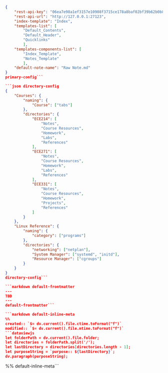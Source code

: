 ````json primary-config
{
	"rest-api-key": "06ea7e98a1ef3157e10908f3715ce178a8baf02bf39b62b0b83e2561a6ada94e",
	"rest-api-url": "http://127.0.0.1:27123",
	"index-template": "Index",
	"templates-list": [
		"Default_Contents", 
		"Default_Header", 
		"Quicklinks"
		],
	"templates-components-list": [
		"Index_Template", 
		"Notes_Template"
		],
	"default-note-name": "Raw Note.md"
}
primary-config```

```json directory-config
{
	"Courses": {
		"naming": {
			"Course": ["tabs"]
		},
		"directories": {
			"ECE214": [
				"Notes",
				"Course Resources",
				"Homework",
				"Labs",
				"References"
			],
			"ECE271": [
				"Notes",
				"Course Resources",
				"Homework",
				"Labs",
				"References"
			],
			"ECE331": [
				"Notes",
				"Course Resources",
				"Homework",
				"Projects",
				"References"
			]
		}
	},
	"Linux Reference": {
		"naming": {
			"category": ["programs"]
		},
		"directories": {
			"networking": ["netplan"],
			"System Manager": ["systemd", "initd"],
			"Resource Manager": ["cgroups"]
		}
	}
}
directory-config```

```markdown default-frontmatter
---
TBD
---
default-frontmatter```

```markdown default-inline-meta
%%
created:: `$= dv.current().file.ctime.toFormat("f")`
modified:: `$= dv.current().file.mtime.toFormat("f")`
```dataviewjs
let folderPath = dv.current().file.folder;
let directories = folderPath.split('/');
let lastDirectory = directories[directories.length - 1];
let purposeString = `purpose:: ${lastDirectory}`;
dv.paragraph(purposeString);
````

%%
default-inline-meta```
